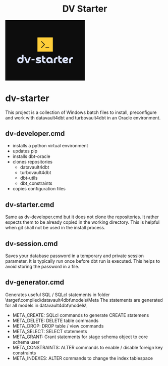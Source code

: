 <h1 align=center>DV Starter</h1>
<img src="https://github.com/universe-designer/dv-starter/blob/main/dv-starter-dark.png?raw=true" width=50% align=center>

# dv-starter
This project is a collection of Windows batch files to install, preconfigure and work with datavault4dbt and turbovault4dbt in an Oracle environment.

## dv-developer.cmd 
- installs a python virtual environment
- updates pip
- installs dbt-oracle
- clones repositories 
  - datavault4dbt 
  - turbovault4dbt
  - dbt-utils
  - dbt_constraints
- copies configuration files

## dv-starter.cmd 
Same as dv-developer.cmd but it does not clone the repositories. It rather expects them to be already copied in the working directory. This is helpful when git shall not be used in the install process.

## dv-session.cmd 
Saves your database password in a temporary and private session parameter. It is typically run once before dbt run is executed. This helps to avoid storing the password in a file.

## dv-generator.cmd 
Generates useful SQL / SQLcl statements in folder \target\compiled\datavault4dbt\models\Meta
The statements are generated for all models in datavault4dbt\models\
- META_CREATE: SQLcl commands to generate CREATE statemens 
- META_DELETE: DELETE table commands 
- META_DROP: DROP table / view commands 
- META_SELECT: SELECT statements
- META_GRANT: Grant statements for stage schema object to core schema user
- META_CONSTRAINTS: ALTER commands to enable / disable foreign key constraints
- META_INDEXES: ALTER commands to change the index tablespace
